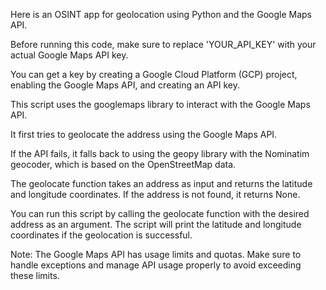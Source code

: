 Here is an OSINT app for geolocation using Python and the Google Maps API.

Before running this code, make sure to replace 'YOUR_API_KEY' with your actual Google Maps API key. 

You can get a key by creating a Google Cloud Platform (GCP) project, enabling the Google Maps API, and creating an API key.

This script uses the googlemaps library to interact with the Google Maps API. 

It first tries to geolocate the address using the Google Maps API. 

If the API fails, it falls back to using the geopy library with the Nominatim geocoder, which is based on the OpenStreetMap data.

The geolocate function takes an address as input and returns the latitude and longitude coordinates. If the address is not found, it returns None.

You can run this script by calling the geolocate function with the desired address as an argument. The script will print the latitude and longitude coordinates if the geolocation is successful.

Note: The Google Maps API has usage limits and quotas. Make sure to handle exceptions and manage API usage properly to avoid exceeding these limits.

